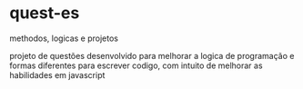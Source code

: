 # quest-es
methodos, logicas e projetos

projeto de questões desenvolvido para melhorar a logica de programação e formas diferentes para escrever codigo, com intuito de melhorar as habilidades em javascript

